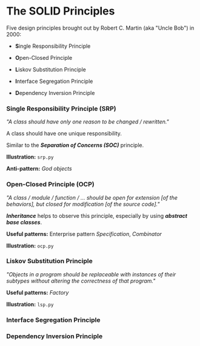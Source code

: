 # The SOLID Principles

Five design principles brought out by Robert C. Martin (aka "Uncle Bob") in 2000:

- **S**ingle Responsibility Principle

- **O**pen-Closed Principle

- **L**iskov Substitution Principle

- **I**nterface Segregation Principle

- **D**ependency Inversion Principle

### Single Responsibility Principle (SRP)

_"A class should have only one reason to be changed / rewritten."_

A class should have one unique responsibility.

Similar to the **_Separation of Concerns (SOC)_** principle.

**Illustration:** `srp.py`

**Anti-pattern:** _God objects_

### Open-Closed Principle (OCP)

_"A class / module / function / ... should be open for extension [of the behaviors], but closed for modification [of the source code]."_

**_Inheritance_** helps to observe this principle, especially by using **_abstract base classes_**.

**Useful patterns:** Enterprise pattern _Specification_, _Combinator_

**Illustration:** `ocp.py`

### Liskov Substitution Principle

_"Objects in a program should be replaceable with instances of their subtypes without altering the correctness of that program."_

**Useful patterns:** _Factory_

**Illustration:** `lsp.py`

### Interface Segregation Principle

### Dependency Inversion Principle
